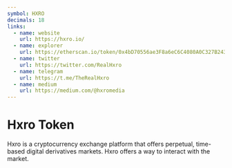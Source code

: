 ```yaml
---
symbol: HXRO
decimals: 18
links:
  - name: website
    url: https://hxro.io/
  - name: explorer
    url: https://etherscan.io/token/0x4bD70556ae3F8a6eC6C4080A0C327B24325438f3
  - name: twitter
    url: https://twitter.com/RealHxro
  - name: telegram
    url: https://t.me/TheRealHxro
  - name: medium
    url: https://medium.com/@hxromedia
---
```


# Hxro Token

Hxro is a cryptocurrency exchange platform that offers perpetual, time-based digital derivatives markets. Hxro offers a way to interact with the market.
